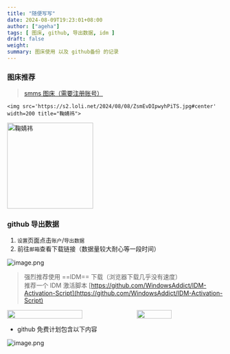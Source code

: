 ```yaml
---
title: "随便写写"
date: 2024-08-09T19:23:01+08:00
author: ["ageha"]
tags: [ 图床, github, 导出数据, idm ]
draft: false
weight: 
summary: 图床使用 以及 github备份 的记录
---
```


### 图床推荐

> [smms 图床（需要注册账号）](https://sm.ms/)

    <img src='https://s2.loli.net/2024/08/08/ZsmEvDIpwyhPiTS.jpg#center' width=200 title="鞠婧祎">

<img src='https://s2.loli.net/2024/08/08/ZsmEvDIpwyhPiTS.jpg#center' width=200 title="鞠婧祎">

### github 导出数据

1. `设置`页面点击`账户`/`导出数据`  
2. 前往`邮箱`查看下载链接（数据量较大耐心等一段时间）  

![image.png](https://s2.loli.net/2024/08/09/BJ4RwsLh5AqYaM8.png)

> 强烈推荐使用 ==IDM== 下载（浏览器下载几乎没有速度）  
> 推荐一个 IDM 激活脚本 [https://github.com/WindowsAddict/IDM-Activation-Script](https://github.com/WindowsAddict/IDM-Activation-Script)

<div style="display: flex; justify-content: space-between;">
  <img src="https://s2.loli.net/2024/08/09/cbdDWN7qRA41enZ.png" style="width: 59%;"/>
  <img src="https://s2.loli.net/2024/08/09/zY3q8DvwcLds7Mp.png" style="width: 40%;"/>
</div>

- github 免费计划包含以下内容

![image.png](https://s2.loli.net/2024/08/09/6erzxsl8goEyDRX.png)

